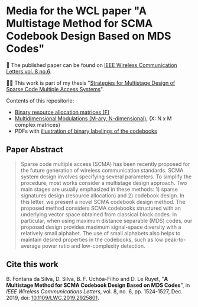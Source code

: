 # Media for the WCL paper "A Multistage Method for SCMA Codebook Design Based on MDS Codes"

:microscope: The published paper can be found on [IEEE Wireless Communication Letters vol. 8 no.6](https://ieeexplore.ieee.org/document/8752064).

:student: This work is part of my thesis "[Strategies for Multistage Design of Sparse Code Multiple Access Systems](http://tede.ufsc.br/teses/PEEL1927-T.pdf)".

Contents of this repositorie:
- [Binary resource allocation matrices (F)](./F_matrices/)
- [Multidimensional Modulations (M-ary, N-dimensional)](./codebooks/),  (X: N x M complex matrices)
- PDFs with [illustration of binary labelings of the codebooks](./binary_labellings/)

## Paper Abstract

> Sparse code multiple access (SCMA) has been recently proposed for the future generation of wireless communication standards. SCMA system design involves specifying several parameters. To simplify the procedure, most works consider a multistage design approach. Two main stages are usually emphasized in these methods: 1) sparse signatures design (resource allocation) and 2) codebook design. In this letter, we present a novel SCMA codebook design method. The proposed method considers SCMA codebooks structured with an underlying vector space obtained from classical block codes. In particular, when using maximum distance separable (MDS) codes, our proposed design provides maximum signal-space diversity with a relatively small alphabet. The use of small alphabets also helps to maintain desired properties in the codebooks, such as low peak-to-average power ratio and low-complexity detection. 

## Cite this work

B. Fontana da Silva, D. Silva, B. F. Uchôa-Filho and D. Le Ruyet, "**A Multistage Method for SCMA Codebook Design Based on MDS Codes**", in _IEEE Wireless Communications Letters_, vol. 8, no. 6, pp. 1524-1527, Dec. 2019, doi: [10.1109/LWC.2019.2925801](https://www.doi.org/10.1109/LWC.2019.2925801).
